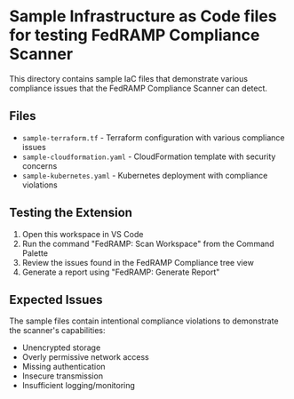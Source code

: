 # Sample Infrastructure as Code files for testing FedRAMP Compliance Scanner

This directory contains sample IaC files that demonstrate various compliance issues that the FedRAMP Compliance Scanner can detect.

## Files

- `sample-terraform.tf` - Terraform configuration with various compliance issues
- `sample-cloudformation.yaml` - CloudFormation template with security concerns
- `sample-kubernetes.yaml` - Kubernetes deployment with compliance violations

## Testing the Extension

1. Open this workspace in VS Code
2. Run the command "FedRAMP: Scan Workspace" from the Command Palette
3. Review the issues found in the FedRAMP Compliance tree view
4. Generate a report using "FedRAMP: Generate Report"

## Expected Issues

The sample files contain intentional compliance violations to demonstrate the scanner's capabilities:

- Unencrypted storage
- Overly permissive network access
- Missing authentication
- Insecure transmission
- Insufficient logging/monitoring
